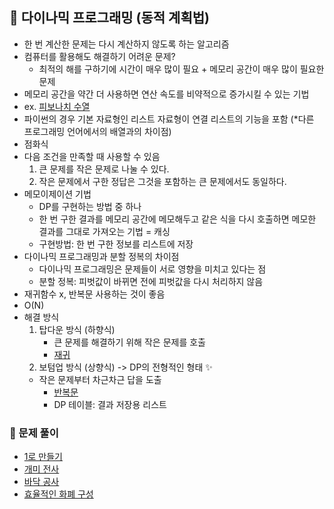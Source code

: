 ## 📑 다이나믹 프로그래밍 (동적 계획법)

- 한 번 계산한 문제는 다시 계산하지 않도록 하는 알고리즘
- 컴퓨터를 활용해도 해결하기 어려운 문제?
  - 최적의 해를 구하기에 시간이 매우 많이 필요 + 메모리 공간이 매우 많이 필요한 문제
- 메모리 공간을 약간 더 사용하면 연산 속도를 비약적으로 증가시킬 수 있는 기법
- ex. [피보나치 수열](8-2.py)
- 파이썬의 경우 기본 자료형인 리스트 자료형이 연결 리스트의 기능을 포함 (\*다른 프로그래밍 언어에서의 배열과의 차이점)
- 점화식
- 다음 조건을 만족할 때 사용할 수 있음
  1. 큰 문제를 작은 문제로 나눌 수 있다.
  2. 작은 문제에서 구한 정답은 그것을 포함하는 큰 문제에서도 동일하다.
- 메모이제이션 기법
  - DP를 구현하는 방법 중 하나
  - 한 번 구한 결과를 메모리 공간에 메모해두고 같은 식을 다시 호출하면 메모한 결과를 그대로 가져오는 기법 = 캐싱
  - 구현방법: 한 번 구한 정보를 리스트에 저장
- 다이나믹 프로그래밍과 분할 정복의 차이점
  - 다이나믹 프로그래밍은 문제들이 서로 영향을 미치고 있다는 점
  - 분할 정복: 피벗값이 바뀌면 전에 피벗값을 다시 처리하지 않음
- 재귀함수 x, 반복문 사용하는 것이 좋음
- O(N)
- 해결 방식
  1. 탑다운 방식 (하향식)
     - 큰 문제를 해결하기 위해 작은 문제를 호출
     - [재귀](8-3.py)
  2. 보텀업 방식 (상향식) -> DP의 전형적인 형태 ✨
  - 작은 문제부터 차근차근 답을 도출
    - [반복문](8-4.py)
    - DP 테이블: 결과 저장용 리스트

### 🫧 문제 풀이

- [1로 만들기](8-5.py)
- [개미 전사](8-6.py)
- [바닥 공사](8-7.py)
- [효율적인 화폐 구성](8-8.py)
